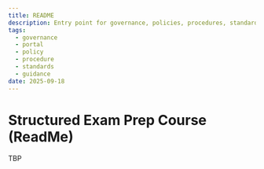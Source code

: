 ```yaml
---
title: README
description: Entry point for governance, policies, procedures, standards, and guidance for Project PASS PMP.
tags:
  - governance
  - portal
  - policy
  - procedure
  - standards
  - guidance
date: 2025-09-18
---
```

# Structured Exam Prep Course (ReadMe)

TBP

